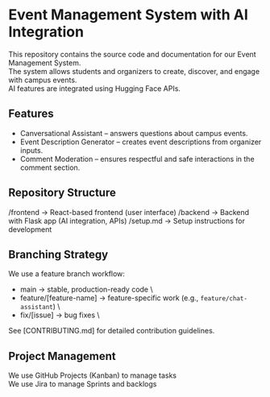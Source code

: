 # Event Management System with AI Integration

This repository contains the source code and documentation for our Event Management System.  
The system allows students and organizers to create, discover, and engage with campus events.  
AI features are integrated using Hugging Face APIs.

## Features
- Canversational Assistant – answers questions about campus events.
- Event Description Generator – creates event descriptions from organizer inputs.
- Comment Moderation – ensures respectful and safe interactions in the comment section.

## Repository Structure
/frontend -> React-based frontend (user interface)
/backend -> Backend with Flask app (AI integration, APIs)
/setup.md -> Setup instructions for development


## Branching Strategy
We use a feature branch workflow:

- main -> stable, production-ready code   \
- feature/[feature-name] -> feature-specific work (e.g., `feature/chat-assistant`)  \
- fix/[issue] -> bug fixes  \

See [CONTRIBUTING.md] for detailed contribution guidelines.  

## Project Management
We use GitHub Projects (Kanban) to manage tasks \
We use Jira to manage Sprints and backlogs
